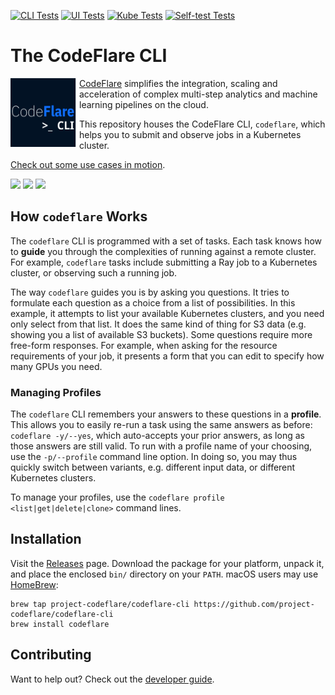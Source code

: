[![CLI Tests](https://github.com/project-codeflare/codeflare-cli/actions/workflows/cli.yml/badge.svg)](https://github.com/project-codeflare/codeflare-cli/actions/workflows/cli.yml)
[![UI Tests](https://github.com/project-codeflare/codeflare-cli/actions/workflows/ui.yml/badge.svg)](https://github.com/project-codeflare/codeflare-cli/actions/workflows/ui.yml)
[![Kube Tests](https://github.com/project-codeflare/codeflare-cli/actions/workflows/kind.yml/badge.svg)](https://github.com/project-codeflare/codeflare-cli/actions/workflows/kind.yml)
[![Self-test Tests](https://github.com/project-codeflare/codeflare-cli/actions/workflows/self-test.yml/badge.svg)](https://github.com/project-codeflare/codeflare-cli/actions/workflows/self-test.yml)

# The CodeFlare CLI

<p align="center">
  <img src="./images/codeflare_cli.svg" width="110" height="110" align="left">
</p>

[CodeFlare](https://codeflare.dev) simplifies the integration, scaling
and acceleration of complex multi-step analytics and machine learning
pipelines on the cloud.

This repository houses the CodeFlare CLI, `codeflare`, which helps
you to submit and observe jobs in a Kubernetes cluster.

[Check out some use cases in motion](./docs/scenarios/README.md#readme).

<a href="https://asciinema.org/a/518021" target="_blank"><img src="https://asciinema.org/a/518021.svg" height="175"/></a>
<a href="https://asciinema.org/a/517989" target="_blank"><img src="https://asciinema.org/a/517989.svg" height="175"/></a>
<a href="https://asciinema.org/a/517993" target="_blank"><img src="https://asciinema.org/a/517993.svg" height="175"/></a>

## How `codeflare` Works

The `codeflare` CLI is programmed with a set of tasks. Each task knows
how to **guide** you through the complexities of running against a
remote cluster. For example, `codeflare` tasks include submitting a
Ray job to a Kubernetes cluster, or observing such a running job.

The way `codeflare` guides you is by asking you questions. It tries
to formulate each question as a choice from a list of
possibilities. In this example, it attempts to list your available
Kubernetes clusters, and you need only select from that list. It does
the same kind of thing for S3 data (e.g. showing you a list of
available S3 buckets). Some questions require more free-form
responses. For example, when asking for the resource requirements of
your job, it presents a form that you can edit to specify how many
GPUs you need.

### Managing Profiles

The `codeflare` CLI remembers your answers to these questions in a
**profile**. This allows you to easily re-run a task using the same
answers as before: `codeflare -y/--yes`, which auto-accepts your prior
answers, as long as those answers are still valid. To run with a
profile name of your choosing, use the `-p/--profile` command line
option. In doing so, you may thus quickly switch between variants,
e.g. different input data, or different Kubernetes clusters.

To manage your profiles, use the `codeflare profile
<list|get|delete|clone>` command lines.

## Installation

Visit the
[Releases](https://github.com/project-codeflare/codeflare-cli/releases/latest)
page. Download the package for your platform, unpack it, and place the
enclosed `bin/` directory on your `PATH`. macOS users may use
[HomeBrew](https://brew.sh/):

    brew tap project-codeflare/codeflare-cli https://github.com/project-codeflare/codeflare-cli
    brew install codeflare

## Contributing

Want to help out? Check out the [developer guide](./docs/development/README.md).
